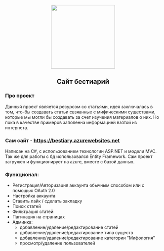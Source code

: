 <p align="center">
      <img src="https://i.ibb.co/NNg9d7s/svg-editor-image.png" width="206">
</p>

<h2  align="center">Сайт бестиарий</h2>

### Про проект
<p>Данный проект является ресурсом со статьями, идея заключалась в том, что-бы создавать статьи свзяанные с мифическими существами, которые мы могли бы создавать за счет изучения материалов о них. Но пока в качестве примеров заполенна информацией взятой из интернета. 
</p>

### Сам сайт - https://bestiary.azurewebsites.net

<p>Написан на C#, с использованием технологии ASP.NET и модели MVC. Так же для работы с бд использовался Entity Framework. Сам проект загружен и функционирует на azure, вместе с базой данных.</p>

### Функционал:
* Регистрация/Авторизация аккаунта обычным способом или с помощью OAuth 2.0
* Настройка аккаунта
* Ставить лайк / сделать закладку
* Поиск статей
* Фильтрация статей
* Пагинация на страницах
* Админка:
  + добавление/удаление/редактирование статей
  + добавление/удаление/редактирование типа существ
  + добавление/удаление/редактирование категории "Мифология"
  + просмотр/удаление пользователей

